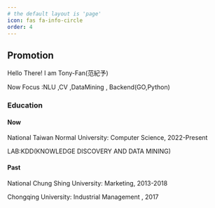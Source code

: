 ```yaml
---
# the default layout is 'page'
icon: fas fa-info-circle
order: 4
---
```


<!-- > Add Markdown syntax content to file `_tabs/about.md`{: .filepath } and it will show up on this page.
{: .prompt-tip } -->
## Promotion
Hello There!  I am Tony-Fan(范紀予)

Now Focus :NLU ,CV ,DataMining ,  Backend(GO,Python)

### Education

#### Now 

National Taiwan Normal University:  Computer Science, 2022-Present

LAB:KDD(KNOWLEDGE DISCOVERY AND DATA MINING)
#### Past
National Chung Shing University:  Marketing, 2013-2018

Chongqing University: Industrial Management , 2017
